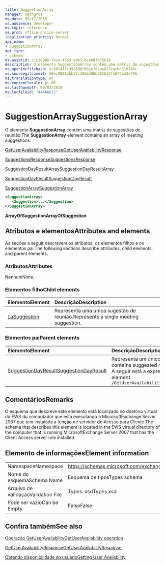 ```yaml
---
title: SuggestionArray
manager: sethgros
ms.date: 09/17/2015
ms.audience: Developer
ms.topic: reference
ms.prod: office-online-server
localization_priority: Normal
api_name:
- SuggestionArray
api_type:
- schema
ms.assetid: c1c26008-7b14-4563-8db5-bceb0f475b1b
description: O elemento SuggestionArray contém uma matriz de sugestões de reunião.
ms.openlocfilehash: ec982417c39569820beef82ae837eacbe316740c
ms.sourcegitcommit: 88ec988f2bb67c1866d06b361615f3674a24e795
ms.translationtype: MT
ms.contentlocale: pt-BR
ms.lasthandoff: 06/03/2020
ms.locfileid: "44466672"
---
```

# <a name="suggestionarray"></a><span data-ttu-id="85ec5-103">SuggestionArray</span><span class="sxs-lookup"><span data-stu-id="85ec5-103">SuggestionArray</span></span>

<span data-ttu-id="85ec5-104">O elemento **SuggestionArray** contém uma matriz de sugestões de reunião.</span><span class="sxs-lookup"><span data-stu-id="85ec5-104">The **SuggestionArray** element contains an array of meeting suggestions.</span></span> 
  
[<span data-ttu-id="85ec5-105">GetUserAvailabilityResponse</span><span class="sxs-lookup"><span data-stu-id="85ec5-105">GetUserAvailabilityResponse</span></span>](getuseravailabilityresponse.md)
  
[<span data-ttu-id="85ec5-106">SuggestionsResponse</span><span class="sxs-lookup"><span data-stu-id="85ec5-106">SuggestionsResponse</span></span>](suggestionsresponse.md)
  
[<span data-ttu-id="85ec5-107">SuggestionDayResultArray</span><span class="sxs-lookup"><span data-stu-id="85ec5-107">SuggestionDayResultArray</span></span>](suggestiondayresultarray.md)
  
[<span data-ttu-id="85ec5-108">SuggestionDayResult</span><span class="sxs-lookup"><span data-stu-id="85ec5-108">SuggestionDayResult</span></span>](suggestiondayresult.md)
  
[<span data-ttu-id="85ec5-109">SuggestionArray</span><span class="sxs-lookup"><span data-stu-id="85ec5-109">SuggestionArray</span></span>](suggestionarray.md)
  
```xml
<SuggestionArray>
   <Suggestion>...</Suggestion>
</SuggestionArray>
```

 <span data-ttu-id="85ec5-110">**ArrayOfSuggestion**</span><span class="sxs-lookup"><span data-stu-id="85ec5-110">**ArrayOfSuggestion**</span></span>
## <a name="attributes-and-elements"></a><span data-ttu-id="85ec5-111">Atributos e elementos</span><span class="sxs-lookup"><span data-stu-id="85ec5-111">Attributes and elements</span></span>

<span data-ttu-id="85ec5-112">As seções a seguir descrevem os atributos, os elementos filhos e os elementos pai.</span><span class="sxs-lookup"><span data-stu-id="85ec5-112">The following sections describe attributes, child elements, and parent elements.</span></span>
  
### <a name="attributes"></a><span data-ttu-id="85ec5-113">Atributos</span><span class="sxs-lookup"><span data-stu-id="85ec5-113">Attributes</span></span>

<span data-ttu-id="85ec5-114">Nenhum</span><span class="sxs-lookup"><span data-stu-id="85ec5-114">None.</span></span>
  
### <a name="child-elements"></a><span data-ttu-id="85ec5-115">Elementos filho</span><span class="sxs-lookup"><span data-stu-id="85ec5-115">Child elements</span></span>

|<span data-ttu-id="85ec5-116">**Elemento**</span><span class="sxs-lookup"><span data-stu-id="85ec5-116">**Element**</span></span>|<span data-ttu-id="85ec5-117">**Descrição**</span><span class="sxs-lookup"><span data-stu-id="85ec5-117">**Description**</span></span>|
|:-----|:-----|
|[<span data-ttu-id="85ec5-118">La</span><span class="sxs-lookup"><span data-stu-id="85ec5-118">Suggestion</span></span>](suggestion.md) <br/> |<span data-ttu-id="85ec5-119">Representa uma única sugestão de reunião.</span><span class="sxs-lookup"><span data-stu-id="85ec5-119">Represents a single meeting suggestion.</span></span>  <br/> |
   
### <a name="parent-elements"></a><span data-ttu-id="85ec5-120">Elementos pai</span><span class="sxs-lookup"><span data-stu-id="85ec5-120">Parent elements</span></span>

|<span data-ttu-id="85ec5-121">**Elemento**</span><span class="sxs-lookup"><span data-stu-id="85ec5-121">**Element**</span></span>|<span data-ttu-id="85ec5-122">**Descrição**</span><span class="sxs-lookup"><span data-stu-id="85ec5-122">**Description**</span></span>|
|:-----|:-----|
|[<span data-ttu-id="85ec5-123">SuggestionDayResult</span><span class="sxs-lookup"><span data-stu-id="85ec5-123">SuggestionDayResult</span></span>](suggestiondayresult.md) <br/> |<span data-ttu-id="85ec5-124">Representa um único dia que contém horários de reunião sugeridos.</span><span class="sxs-lookup"><span data-stu-id="85ec5-124">Represents a single day that contains suggested meeting times.</span></span>  <br/> <span data-ttu-id="85ec5-125">A seguir está a expressão XPath para este elemento:</span><span class="sxs-lookup"><span data-stu-id="85ec5-125">The following is the XPath expression to this element:</span></span>  <br/>  `/GetUserAvailabilityResponse/SuggestionsResponse/SuggestionDayResultArray/SuggestionDayResult[i]` <br/> |
   
## <a name="remarks"></a><span data-ttu-id="85ec5-126">Comentários</span><span class="sxs-lookup"><span data-stu-id="85ec5-126">Remarks</span></span>

<span data-ttu-id="85ec5-127">O esquema que descreve este elemento está localizado no diretório virtual do EWS do computador que está executando o MicrosoftExchange Server 2007 que tem instalada a função de servidor de Acesso para Cliente.</span><span class="sxs-lookup"><span data-stu-id="85ec5-127">The schema that describes this element is located in the EWS virtual directory of the computer that is running MicrosoftExchange Server 2007 that has the Client Access server role installed.</span></span>
  
## <a name="element-information"></a><span data-ttu-id="85ec5-128">Elemento de informações</span><span class="sxs-lookup"><span data-stu-id="85ec5-128">Element information</span></span>

|||
|:-----|:-----|
|<span data-ttu-id="85ec5-129">Namespace</span><span class="sxs-lookup"><span data-stu-id="85ec5-129">Namespace</span></span>  <br/> |https://schemas.microsoft.com/exchange/services/2006/types  <br/> |
|<span data-ttu-id="85ec5-130">Nome do esquema</span><span class="sxs-lookup"><span data-stu-id="85ec5-130">Schema Name</span></span>  <br/> |<span data-ttu-id="85ec5-131">Esquema de tipos</span><span class="sxs-lookup"><span data-stu-id="85ec5-131">Types schema</span></span>  <br/> |
|<span data-ttu-id="85ec5-132">Arquivo de validação</span><span class="sxs-lookup"><span data-stu-id="85ec5-132">Validation File</span></span>  <br/> |<span data-ttu-id="85ec5-133">Types. xsd</span><span class="sxs-lookup"><span data-stu-id="85ec5-133">Types.xsd</span></span>  <br/> |
|<span data-ttu-id="85ec5-134">Pode ser vazio</span><span class="sxs-lookup"><span data-stu-id="85ec5-134">Can be Empty</span></span>  <br/> |<span data-ttu-id="85ec5-135">False</span><span class="sxs-lookup"><span data-stu-id="85ec5-135">False</span></span>  <br/> |
   
## <a name="see-also"></a><span data-ttu-id="85ec5-136">Confira também</span><span class="sxs-lookup"><span data-stu-id="85ec5-136">See also</span></span>



[<span data-ttu-id="85ec5-137">Operação GetUserAvailability</span><span class="sxs-lookup"><span data-stu-id="85ec5-137">GetUserAvailability operation</span></span>](getuseravailability-operation.md)
  
[<span data-ttu-id="85ec5-138">GetUserAvailabilityResponse</span><span class="sxs-lookup"><span data-stu-id="85ec5-138">GetUserAvailabilityResponse</span></span>](getuseravailabilityresponse.md)


[<span data-ttu-id="85ec5-139">Obtendo disponibilidade do usuário</span><span class="sxs-lookup"><span data-stu-id="85ec5-139">Getting User Availability</span></span>](https://msdn.microsoft.com/library/d4133fcb-9b0f-4e6b-aadf-a389da83516a%28Office.15%29.aspx)


